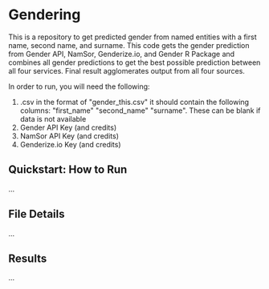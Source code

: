 # Gendering
This is a repository to get predicted gender from named entities with a first name, second name, and surname. This code gets the gender prediction from Gender API, NamSor, Genderize.io, and Gender R Package and combines all gender predictions to get the best possible prediction between all four services. Final result agglomerates output from all four sources.

In order to run, you will need the following:
1. .csv in the format of "gender_this.csv" it should contain the following columns: "first_name" "second_name" "surname". These can be blank if data is not available
2. Gender API Key (and credits)
3. NamSor API Key (and credits)
4. Genderize.io Key (and credits)

## Quickstart: How to Run
...

## File Details
...

## Results
...
